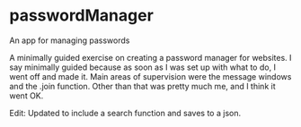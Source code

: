 # passwordManager
An app for managing passwords

A minimally guided exercise on creating a password manager for websites. I say minimally guided because as soon as I was set up with what to do, I went off and made it. Main 
areas of supervision were the message windows and the .join function. Other than that was pretty much me, and I think it went OK.

Edit: Updated to include a search function and saves to a json.
